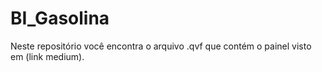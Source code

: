 # BI_Gasolina

Neste repositório você encontra o arquivo .qvf que contém o painel visto em (link medium).
